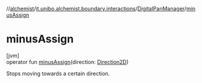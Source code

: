 //[alchemist](../../../index.md)/[it.unibo.alchemist.boundary.interactions](../index.md)/[DigitalPanManager](index.md)/[minusAssign](minus-assign.md)

# minusAssign

[jvm]\
operator fun [minusAssign](minus-assign.md)(direction: [Direction2D](../-direction2-d/index.md))

Stops moving towards a certain direction.
